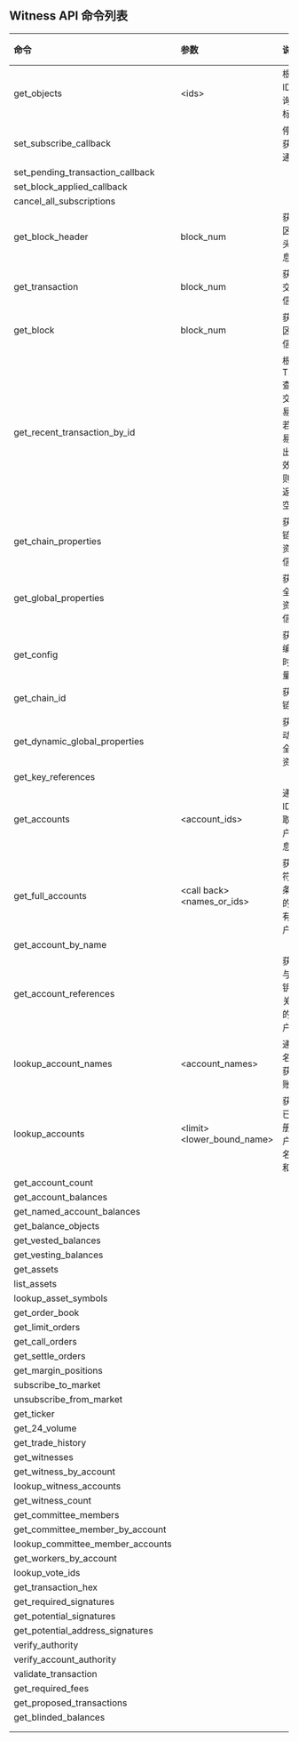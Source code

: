## Witness API 命令列表

| 命令 | 参数 | 说明 | 备注 |
| :--- | :--- | :--- | :--- |
| get\_objects | &lt;ids&gt; | 根据ID查询目标 |  |
| set\_subscribe\_callback |  | 停止获取通知 |  |
| set\_pending\_transaction\_callback |  |  |  |
| set\_block\_applied\_callback |  |  |  |
| cancel\_all\_subscriptions |  |  |  |
| get\_block\_header | block\_num | 获取区块头信息 |  |
| get\_transaction | block\_num | 获得交易信息 |  |
| get\_block | block\_num | 获取区块信息 |  |
| get\_recent\_transaction\_by\_id |  | 根据TXID查询交易，若交易超出有效期则会返回空值 |  |
| get\_chain\_properties |  | 获取链上资产信息 |  |
| get\_global\_properties |  | 获取全局资产信息 |  |
| get\_config |  | 获取编译时常量 |  |
| get\_chain\_id |  | 获取链ID |  |
| get\_dynamic\_global\_properties |  | 获取动态全局资产 |  |
| get\_key\_references |  |  |  |
| get\_accounts | &lt;account\_ids&gt; | 通过ID获取账户信息 |  |
| get\_full\_accounts | &lt;call back&gt; &lt;names\_or\_ids&gt; | 获取符合条件的所有账户 |  |
| get\_account\_by\_name |  |  |  |
| get\_account\_references |  | 获取与秘钥相关联的账户 |  |
| lookup\_account\_names | &lt;account\_names&gt; | 通过名字获取账户 |  |
| lookup\_accounts | &lt;limit&gt; &lt;lower\_bound\_name&gt; | 获取已注册账户的名字和ID |  |
| get\_account\_count |  |  |  |
| get\_account\_balances |  |  |  |
| get\_named\_account\_balances |  |  |  |
| get\_balance\_objects |  |  |  |
| get\_vested\_balances |  |  |  |
| get\_vesting\_balances |  |  |  |
| get\_assets |  |  |  |
| list\_assets |  |  |  |
| lookup\_asset\_symbols |  |  |  |
| get\_order\_book |  |  |  |
| get\_limit\_orders |  |  |  |
| get\_call\_orders |  |  |  |
| get\_settle\_orders |  |  |  |
| get\_margin\_positions |  |  |  |
| subscribe\_to\_market |  |  |  |
| unsubscribe\_from\_market |  |  |  |
| get\_ticker |  |  |  |
| get\_24\_volume |  |  |  |
| get\_trade\_history |  |  |  |
| get\_witnesses |  |  |  |
| get\_witness\_by\_account |  |  |  |
| lookup\_witness\_accounts |  |  |  |
| get\_witness\_count |  |  |  |
| get\_committee\_members |  |  |  |
| get\_committee\_member\_by\_account |  |  |  |
| lookup\_committee\_member\_accounts |  |  |  |
| get\_workers\_by\_account |  |  |  |
| lookup\_vote\_ids |  |  |  |
| get\_transaction\_hex |  |  |  |
| get\_required\_signatures |  |  |  |
| get\_potential\_signatures |  |  |  |
| get\_potential\_address\_signatures |  |  |  |
| verify\_authority |  |  |  |
| verify\_account\_authority |  |  |  |
| validate\_transaction |  |  |  |
| get\_required\_fees |  |  |  |
| get\_proposed\_transactions |  |  |  |
| get\_blinded\_balances |  |  |  |
|  |  |  |  |
|  |  |  |  |



